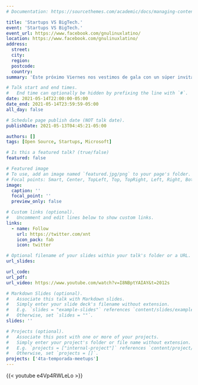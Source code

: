 ```yaml
---
# Documentation: https://sourcethemes.com/academic/docs/managing-content/

title: 'Startups VS BigTech.'
event: 'Startups VS BigTech.'
event_url: https://www.facebook.com/gnulinuxlatino/
location: https://www.facebook.com/gnulinuxlatino/
address:
  street:
  city:
  region:
  postcode:
  country:
summary: 'Este próximo Viernes nos vestimos de gala con un súper invitado. Vicente Plata (a.k.a. @xnt) estará con nosotros para hablarnos de este lnteresante tema donde veremos las diferencias entre las grandes empresas 🆚 startups así como el proceso de adopción del Open Source por parte de Microsoft. ¡Esta charla sacará chispas!'

# Talk start and end times.
#   End time can optionally be hidden by prefixing the line with `#`.
date: 2021-05-14T22:00:00-05:00
date_end: 2021-05-14T23:59:59-05:00
all_day: false

# Schedule page publish date (NOT talk date).
publishDate: 2021-05-13T04:45:21-05:00

authors: []
tags: [Open Source, Startups, Microsoft]

# Is this a featured talk? (true/false)
featured: false

# Featured image
# To use, add an image named `featured.jpg/png` to your page's folder.
# Focal points: Smart, Center, TopLeft, Top, TopRight, Left, Right, BottomLeft, Bottom, BottomRight.
image:
  caption: ''
  focal_point: ''
  preview_only: false

# Custom links (optional).
#   Uncomment and edit lines below to show custom links.
links:
  - name: Follow
    url: https://twitter.com/xnt
    icon_pack: fab
    icon: twitter

# Optional filename of your slides within your talk's folder or a URL.
url_slides:

url_code:
url_pdf:
url_video: https://www.youtube.com/watch?v=I8NBptYAIAY&t=2012s

# Markdown Slides (optional).
#   Associate this talk with Markdown slides.
#   Simply enter your slide deck's filename without extension.
#   E.g. `slides = "example-slides"` references `content/slides/example-slides.md`.
#   Otherwise, set `slides = ""`.
slides: ''

# Projects (optional).
#   Associate this post with one or more of your projects.
#   Simply enter your project's folder or file name without extension.
#   E.g. `projects = ["internal-project"]` references `content/project/deep-learning/index.md`.
#   Otherwise, set `projects = []`.
projects: ['4ta-temporada-meetups']
---
```


{{< youtube e4Vp4RWLeLo >}}
